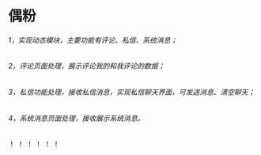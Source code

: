 # 偶粉

######  1，实现动态模块，主要功能有评论、私信、系统消息；
######  2，评论页面处理，展示评论我的和我评论的数据；
######  3，私信功能处理，接收私信消息，实现私信聊天界面，可发送消息、清空聊天；
######	4，系统消息页面处理，接收展示系统消息。	

！[](/public/img/github/1.png)
！[](/public/img/github/2.png)
！[](/public/img/github/3.png)
！[](/public/img/github/4.png)
！[](/public/img/github/5.png)
！[](/public/img/github/6.png)